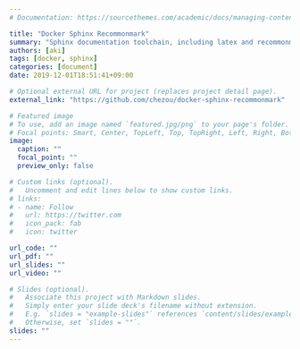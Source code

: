 ```yaml
---
# Documentation: https://sourcethemes.com/academic/docs/managing-content/

title: "Docker Sphinx Recommonmark"
summary: "Sphinx documentation toolchain, including latex and recommonmark in an Ubuntu docker container"
authors: [aki]
tags: [docker, sphinx]
categories: [document]
date: 2019-12-01T18:51:41+09:00

# Optional external URL for project (replaces project detail page).
external_link: "https://github.com/chezou/docker-sphinx-recommonmark"

# Featured image
# To use, add an image named `featured.jpg/png` to your page's folder.
# Focal points: Smart, Center, TopLeft, Top, TopRight, Left, Right, BottomLeft, Bottom, BottomRight.
image:
  caption: ""
  focal_point: ""
  preview_only: false

# Custom links (optional).
#   Uncomment and edit lines below to show custom links.
# links:
# - name: Follow
#   url: https://twitter.com
#   icon_pack: fab
#   icon: twitter

url_code: ""
url_pdf: ""
url_slides: ""
url_video: ""

# Slides (optional).
#   Associate this project with Markdown slides.
#   Simply enter your slide deck's filename without extension.
#   E.g. `slides = "example-slides"` references `content/slides/example-slides.md`.
#   Otherwise, set `slides = ""`.
slides: ""
---
```

